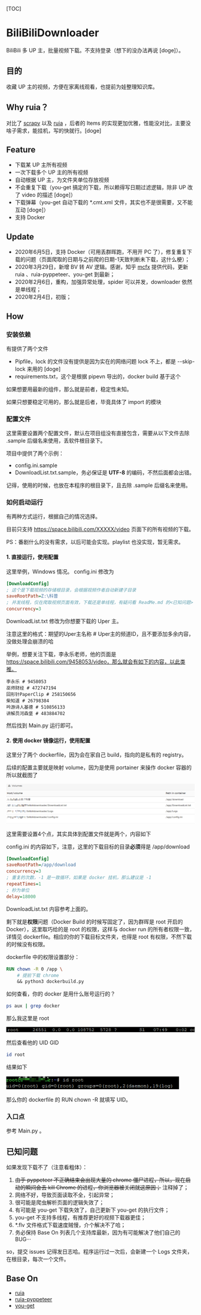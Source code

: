 

[TOC]

# BiliBiliDownloader

BiliBili 多 UP 主，批量视频下载。不支持登录（想下的没办法再说 [doge]）。

## 目的

收藏 UP 主的视频，方便在家离线观看，也提前为娃整理知识库。

## Why ruia？

对比了 [scrapy](https://github.com/scrapy/scrapy) 以及 [ruia](https://github.com/howie6879/ruia) ，后者的 Items 的实现更加优雅，性能没对比，主要没啥子需求，能挂机，写的快就行。[doge]

## Feature

* 下载某 UP 主所有视频
* 一次下载多个 UP 主的所有视频
* 自动根据 UP 主，为文件夹单位存放视频
* 不会重复下载（you-get 搞定的下载，所以赖得写日期过滤逻辑，除非 UP 改了 video 的描述 [doge]）
* 下载弹幕（you-get 自动下载的 *.cmt.xml 文件，其实也不是很需要，又不能互动 [doge]）
* 支持 Docker

## Update

* 2020年6月5日，支持 Docker（可用丢群晖跑，不用开 PC 了），修复重复下载的问题（页面爬取的日期与之前爬的日期-1天致判断未下载，这什么梗）；
* 2020年3月29日，新增 BV 转 AV 逻辑。感谢，知乎 [mcfx](https://www.zhihu.com/question/381784377/answer/1099438784) 提供代码，更新 ruia 、ruia-pyppeteer、you-get 到最新；
* 2020年2月6日，重构，加强异常处理，spider 可以并发，downloader 依然是单线程；
* 2020年2月4日，初版；

## How

### 安装依赖

有提供了两个文件

* Pipfile，lock 的文件没有提供是因为实在的网络问题 lock 不上，都是 --skip-lock 来用的 [doge]
* requirements.txt，这个是根据 pipevn 导出的，docker build 基于这个

如果想要用最新的组件，那么就是前者，稳定性未知。

如果只想要稳定可用的，那么就是后者，毕竟具体了 import 的模块

### 配置文件

这里需要设置两个配置文件，默认在项目组没有直接包含，需要从以下文件去除 .sample 后缀名来使用，丢软件根目录下。

项目中提供了两个示例：

* config.ini.sample
* DownloadList.txt.sample，务必保证是 **UTF-8** 的编码，不然后面都会出错。

记得，使用的时候，也放在本程序的根目录下，且去除 .sample 后缀名来使用。

### 如何启动运行

有两种方式运行，根据自己的情况选择。

目前只支持 <https://space.bilibili.com/XXXXX/video> 页面下的所有视频的下载。

PS：番剧什么的没有需求，以后可能会实现。playlist 也没实现，暂无需求。


#### 1. 直接运行，使用配置

这里举例，Windows 情况。 config.ini  修改为

```ini
[DownloadConfig]
; 这个是下载视频的存储根目录，会根据视频作者自动新建子目录
saveRootPath=Z:\科普
; 并发线程，仅在爬取视频页面有效，下载还是单线程，有疑问看 ReadMe.md 的<已知问题>
concurrency=3
```

DownloadList.txt 修改为你想要下载的 Uper 主。

注意这里的格式：期望的Uper主名称 # Uper主的频道ID，且不要添加多余内容，没做处理会崩溃的哈

举例，想要关注下载，李永乐老师，他的页面是 https://space.bilibili.com/9458053/video，那么就会有如下的内容，以此类推。

```
李永乐 # 9458053
巫师财经 # 472747194
回形针PaperClip # 258150656
柴知道 # 26798384
吟游诗人基德 # 510856133
讲解员河森堡 # 483884702
```

然后找到 Main.py 运行即可。

#### 2. 使用 docker 镜像运行，使用配置

这里分了两个 dockerfile，因为会在家自己 build，指向的是私有的 registry。

后续的配置主要就是映射 volume，因为是使用 portainer 来操作 docker 容器的所以就截图了

![00](ReadMe/00.bmp)

这里需要设置4个点，其实具体到配置文件就是两个，内容如下

config.ini 的内容如下，注意，这里的下载目标的目录**必须**得是 /app/download

```ini
[DownloadConfig]
saveRootPath=/app/download
concurrency=3
; 重复的次数，-1 是一致循环，如果是 docker 挂机，那么建议是 -1
repeatTimes=1
; 秒为单位
delay=18000
```

DownloadList.txt 内容参考上面的。

剩下就是**权限**问题（Docker Build 的时候写固定了，因为群晖是 root 开启的 Docker），这里取巧给的是 root 的权限，这样与 docker run 的所有者权限一致，详情见 dockerfile。相应的你的下载目标文件夹，也得是 root 有权限，不然下载的时候没有权限。

dockerfile 中的权限设置部分：

```dockerfile
RUN chown -R 0 /app \
    # 提前下载 chrome
    && python3 dockerbuild.py
```

如何查看，你的 docker 是用什么账号运行的？

```bash
ps aux | grep docker
```

那么我这里是 root

![01](ReadMe/01.bmp)

然后查看他的 UID GID

```bash
id root
```

结果如下

![02](ReadMe/02.bmp)

那么你的 dockerfile 的 RUN chown -R 就填写 UID。

### 入口点

参考 Main.py 。

## 已知问题

如果发现下载不了（注意看粗体）：

1. ~~由于 pyppeteer 不正确结束会出现大量的 chrome 僵尸进程，所以，现在启动的瞬间会去 kill Chrome 的进程，你浏览器被关闭就这原因；~~  注释掉了；
2. 网络不好，导致页面读取不全，引起异常；
3. 很可能是爬虫解析页面的逻辑失效了；
4. 有可能是 you-get 下载失效了，自己更新下 you-get 的执行文件；
5. you-get 不支持多线程，有推荐更好的视频下载器更佳；
6. *.flv 文件格式下载速度贼慢，介个解决不了哈；
7. 务必保持 Base On 列表几个支持库最新，因为有可能解决了他们自己的 BUG···

so，提交 issues 记得发日志哈。程序运行过一次后，会新建一个 Logs 文件夹，在根目录，每次一个文件。

## Base On

* [ruia](https://github.com/howie6879/ruia)
* [ruia-pyppeteer](https://github.com/python-ruia/ruia-pyppeteer) 
* [you-get](https://github.com/soimort/you-get)
